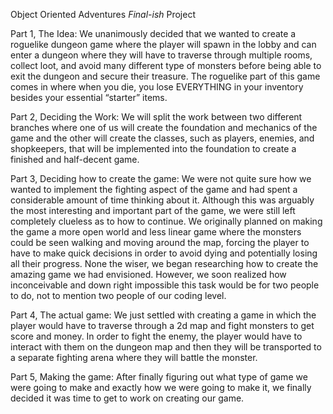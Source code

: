 Object Oriented Adventures *Final-ish* Project

Part 1, The Idea: We unanimously decided that we wanted to create a roguelike dungeon game where the player will spawn in the lobby and can enter a dungeon where they will have to traverse through multiple rooms, collect loot, and avoid many different type of monsters before being able to exit the dungeon and secure their treasure. The roguelike part of this game comes in where when you die, you lose EVERYTHING in your inventory besides your essential “starter” items. 

Part 2, Deciding the Work: We will split the work between two different branches where one of us will create the foundation and mechanics of the game and the other will create the classes, such as players, enemies, and shopkeepers, that will be implemented into the foundation to create a finished and half-decent game.

Part 3, Deciding how to create the game: We were not quite sure how we wanted to implement the fighting aspect of the game and had spent a considerable amount of time thinking about it. Although this was arguably the most interesting and important part of the game, we were still left completely clueless as to how to continue. We originally planned on making the game a more open world and less linear game where the monsters could be seen walking and moving around the map, forcing the player to have to make quick decisions in order to avoid dying and potentially losing all their progress. None the wiser, we began researching how to create the amazing game we had envisioned. However, we soon realized how inconceivable and down right impossible this task would be for two people to do, not to mention two people of our coding level. 

Part 4, The actual game: We just settled with creating a game in which the player would have to traverse through a 2d map and fight monsters to get score and money. In order to fight the enemy, the player would have to interact with them on the dungeon map and then they will be transported to a separate fighting arena where they will battle the monster. 

Part 5, Making the game: After finally figuring out what type of game we were going to make and exactly how we were going to make it, we finally decided it was time to get to work on creating our game.